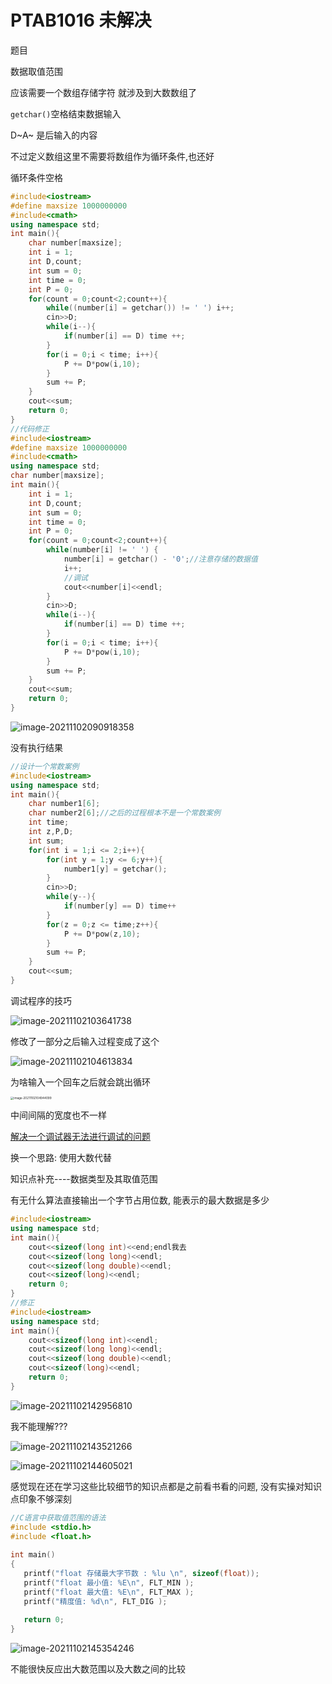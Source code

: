 # PTAB1016 未解决

题目

数据取值范围

应该需要一个数组存储字符 就涉及到大数数组了

`getchar()`空格结束数据输入

D~A~ 是后输入的内容

不过定义数组这里不需要将数组作为循环条件,也还好

循环条件空格

```c++
#include<iostream>
#define maxsize 1000000000
#include<cmath>
using namespace std;
int main(){
    char number[maxsize];
    int i = 1;
    int D,count;
    int sum = 0;
    int time = 0;
    int P = 0;
    for(count = 0;count<2;count++){
        while((number[i] = getchar()) != ' ') i++;
		cin>>D;
        while(i--){
            if(number[i] == D) time ++;
        }
        for(i = 0;i < time; i++){
            P += D*pow(i,10);
        }
        sum += P;
    }
    cout<<sum;
    return 0;
}
//代码修正
#include<iostream>
#define maxsize 1000000000
#include<cmath>
using namespace std;
char number[maxsize];
int main(){
    int i = 1;
    int D,count;
    int sum = 0;
    int time = 0;
    int P = 0;
    for(count = 0;count<2;count++){
        while(number[i] != ' ') {
            number[i] = getchar() - '0';//注意存储的数据值
            i++;
            //调试
            cout<<number[i]<<endl;
        }
		cin>>D;
        while(i--){
            if(number[i] == D) time ++;
        }
        for(i = 0;i < time; i++){
            P += D*pow(i,10);
        }
        sum += P;
    }
    cout<<sum;
    return 0;
}
```

![image-20211102090918358](C:\Users\lenovo\AppData\Roaming\Typora\typora-user-images\image-20211102090918358.png)

没有执行结果

```c++
//设计一个常数案例
#include<iostream>
using namespace std;
int main(){
    char number1[6];
    char number2[6];//之后的过程根本不是一个常数案例
    int time;
    int z,P,D;
    int sum;
    for(int i = 1;i <= 2;i++){
        for(int y = 1;y <= 6;y++){
            number1[y] = getchar();
        }
        cin>>D;
        while(y--){
            if(number[y] == D) time++
        }
        for(z = 0;z <= time;z++){
            P += D*pow(z,10);
        }
        sum += P;
    }
    cout<<sum;
}
```

调试程序的技巧

![image-20211102103641738](C:\Users\lenovo\AppData\Roaming\Typora\typora-user-images\image-20211102103641738.png)

修改了一部分之后输入过程变成了这个

![image-20211102104613834](C:\Users\lenovo\AppData\Roaming\Typora\typora-user-images\image-20211102104613834.png)

为啥输入一个回车之后就会跳出循环

<img src="C:\Users\lenovo\AppData\Roaming\Typora\typora-user-images\image-20211102104944099.png" alt="image-20211102104944099" style="zoom:33%;" />

中间间隔的宽度也不一样

[解决一个调试器无法进行调试的问题](https://stackoverflow.com/questions/32685287/debugging-in-dev-c-makes-ide-crash-and-not-respond/48099380)

换一个思路: 使用大数代替

知识点补充----数据类型及其取值范围

有无什么算法直接输出一个字节占用位数, 能表示的最大数据是多少

```c++
#include<iostream>
using namespace std;
int main(){
    cout<<sizeof(long int)<<end;endl我去
    cout<<sizeof(long long)<<endl;
    cout<<sizeof(long double)<<endl;
    cout<<sizeof(long)<<endl;
    return 0;
}
//修正
#include<iostream>
using namespace std;
int main(){
    cout<<sizeof(long int)<<endl;
    cout<<sizeof(long long)<<endl;
    cout<<sizeof(long double)<<endl;
    cout<<sizeof(long)<<endl;
    return 0;
}
```

![image-20211102142956810](C:\Users\lenovo\AppData\Roaming\Typora\typora-user-images\image-20211102142956810.png)

我不能理解???

![image-20211102143521266](C:\Users\lenovo\AppData\Roaming\Typora\typora-user-images\image-20211102143521266.png)



![image-20211102144605021](C:\Users\lenovo\AppData\Roaming\Typora\typora-user-images\image-20211102144605021.png)

感觉现在还在学习这些比较细节的知识点都是之前看书看的问题, 没有实操对知识点印象不够深刻

```c
//C语言中获取值范围的语法
#include <stdio.h>
#include <float.h>
 
int main()
{
   printf("float 存储最大字节数 : %lu \n", sizeof(float));
   printf("float 最小值: %E\n", FLT_MIN );
   printf("float 最大值: %E\n", FLT_MAX );
   printf("精度值: %d\n", FLT_DIG );
   
   return 0;
}
```

![image-20211102145354246](C:\Users\lenovo\AppData\Roaming\Typora\typora-user-images\image-20211102145354246.png)

不能很快反应出大数范围以及大数之间的比较





